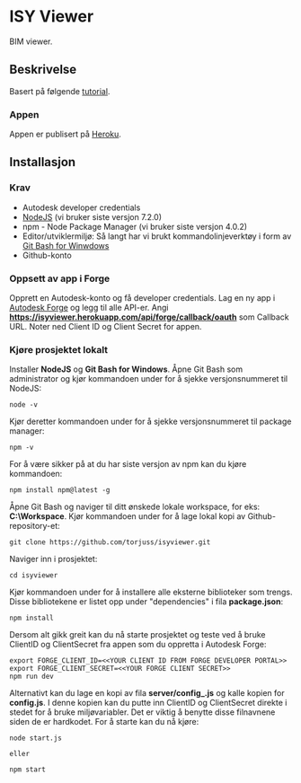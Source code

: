 # ISY Viewer

BIM viewer.

## Beskrivelse

Basert på følgende [tutorial](https://github.com/Autodesk-Forge/data.management-nodejs-integration.box).

### Appen

Appen er publisert på [Heroku](https://isyviewer.herokuapp.com).

## Installasjon

### Krav

- Autodesk developer credentials
- [NodeJS](https://nodejs.org/en/) (vi bruker siste versjon 7.2.0)
- npm - Node Package Manager (vi bruker siste versjon 4.0.2)
- Editor/utviklermiljø: Så langt har vi brukt kommandolinjeverktøy i form av [Git Bash for Winwdows](https://git-for-windows.github.io/)
- Github-konto

### Oppsett av app i Forge

Opprett en Autodesk-konto og få developer credentials. Lag en ny app i [Autodesk Forge](https://developer.autodesk.com/) og legg til alle API-er. Angi <b>https://isyviewer.herokuapp.com/api/forge/callback/oauth</b> som Callback URL. Noter ned Client ID og Client Secret for appen.

### Kjøre prosjektet lokalt

Installer <b>NodeJS</b> og <b>Git Bash for Windows</b>. Åpne Git Bash som administrator og kjør kommandoen under for å sjekke versjonsnummeret til NodeJS:

    node -v

Kjør deretter kommandoen under for å sjekke versjonsnummeret til package manager:

	npm -v

For å være sikker på at du har siste versjon av npm kan du kjøre kommandoen:

	npm install npm@latest -g

Åpne Git Bash og naviger til ditt ønskede lokale workspace, for eks: <b>C:\Workspace</b>. Kjør kommandoen under for å lage lokal kopi av Github-repository-et: 

    git clone https://github.com/torjuss/isyviewer.git

Naviger inn i prosjektet: 

    cd isyviewer

Kjør kommandoen under for å installere alle eksterne biblioteker som trengs. Disse bibliotekene er listet opp under "dependencies" i fila <b>package.json</b>:

    npm install

Dersom alt gikk greit kan du nå starte prosjektet og teste ved å bruke ClientID og ClientSecret fra appen som du oppretta i Autodesk Forge:

    export FORGE_CLIENT_ID=<<YOUR CLIENT ID FROM FORGE DEVELOPER PORTAL>> 
    export FORGE_CLIENT_SECRET=<<YOUR FORGE CLIENT SECRET>>
    npm run dev 

Alternativt kan du lage en kopi av fila <b>server/config_.js</b> og kalle kopien for <b>config.js</b>. I denne kopien kan du putte inn ClientID og ClientSecret direkte i stedet for å bruke miljøvariabler. Det er viktig å benytte disse filnavnene siden de er hardkodet. For å starte kan du nå kjøre:

	node start.js

	eller

	npm start